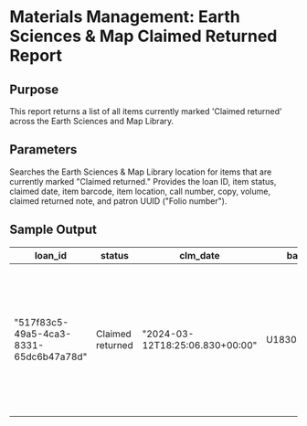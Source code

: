 # Materials Management: Earth Sciences & Map Claimed Returned Report

## Purpose
This report returns a list of all items currently marked 'Claimed returned' across the Earth Sciences and Map Library.
## Parameters
Searches the Earth Sciences & Map Library location for items that are currently marked "Claimed returned." Provides the loan ID, item status, claimed date, item barcode, item location, call number, copy, volume, claimed returned note, and patron UUID ("Folio number").
## Sample Output
| loan_id                                | status           | clm_date                        | barcode       | location                 | call_num  | cpy | vol | clm_note                                                                                              | pat_uuid             |
|----------------------------------------|------------------|---------------------------------|---------------|--------------------------|-----------|-----|-----|-------------------------------------------------------------------------------------------------------|----------------------|
| "517f83c5-49a5-4ca3-8331-65dc6b47a78d" | Claimed returned | "2024-03-12T18:25:06.830+00:00" | U183033475195 | "Map Library South Wall" | MF-1483-A | "1" | ""  | "Patron says they dropped off this item in a box with multiple other items that got checked in. -SRB" | patron uuid redacted |
